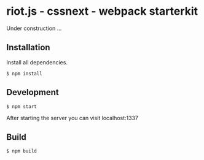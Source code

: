 # riot.js - cssnext - webpack starterkit

Under construction ... 


## Installation

Install all dependencies. 

```
$ npm install
```

## Development

```
$ npm start
```

After starting the server you can visit localhost:1337


## Build

```
$ npm build
```